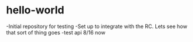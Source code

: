 # hello-world
-Initial repository for testing
-Set up to integrate with the RC. Lets see how that sort of thing goes
-test api 8/16 now
